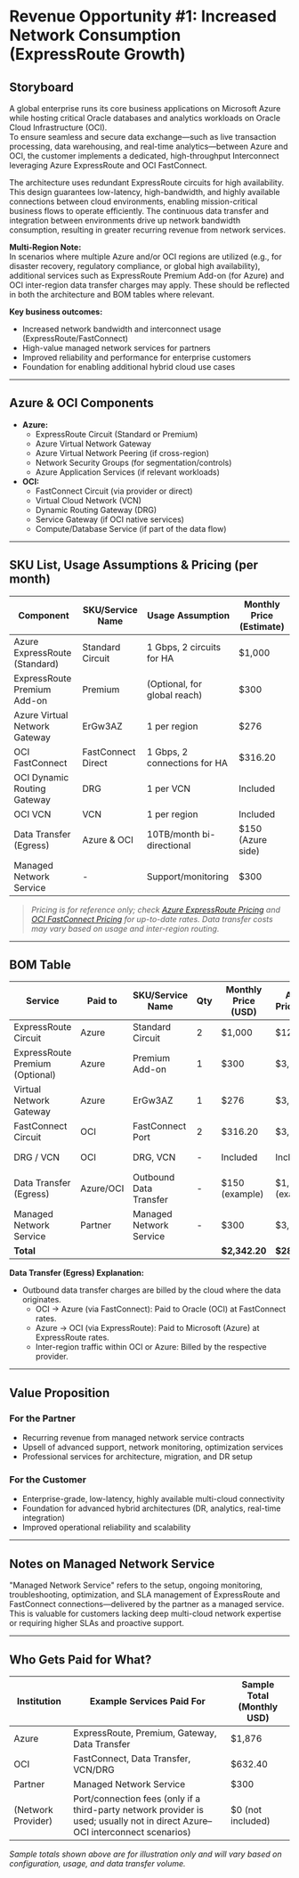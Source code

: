 # Revenue Opportunity #1: Increased Network Consumption (ExpressRoute Growth)

## Storyboard

A global enterprise runs its core business applications on Microsoft Azure while hosting critical Oracle databases and analytics workloads on Oracle Cloud Infrastructure (OCI).  
To ensure seamless and secure data exchange—such as live transaction processing, data warehousing, and real-time analytics—between Azure and OCI, the customer implements a dedicated, high-throughput Interconnect leveraging Azure ExpressRoute and OCI FastConnect.

The architecture uses redundant ExpressRoute circuits for high availability. This design guarantees low-latency, high-bandwidth, and highly available connections between cloud environments, enabling mission-critical business flows to operate efficiently. The continuous data transfer and integration between environments drive up network bandwidth consumption, resulting in greater recurring revenue from network services.

**Multi-Region Note:**  
In scenarios where multiple Azure and/or OCI regions are utilized (e.g., for disaster recovery, regulatory compliance, or global high availability), additional services such as ExpressRoute Premium Add-on (for Azure) and OCI inter-region data transfer charges may apply. These should be reflected in both the architecture and BOM tables where relevant.

**Key business outcomes:**
- Increased network bandwidth and interconnect usage (ExpressRoute/FastConnect)
- High-value managed network services for partners
- Improved reliability and performance for enterprise customers
- Foundation for enabling additional hybrid cloud use cases

---

## Azure & OCI Components

- **Azure:**
  - ExpressRoute Circuit (Standard or Premium)
  - Azure Virtual Network Gateway
  - Azure Virtual Network Peering (if cross-region)
  - Network Security Groups (for segmentation/controls)
  - Azure Application Services (if relevant workloads)
- **OCI:**
  - FastConnect Circuit (via provider or direct)
  - Virtual Cloud Network (VCN)
  - Dynamic Routing Gateway (DRG)
  - Service Gateway (if OCI native services)
  - Compute/Database Service (if part of the data flow)

---

## SKU List, Usage Assumptions & Pricing (per month)

| Component                     | SKU/Service Name        | Usage Assumption         | Monthly Price (Estimate) |
|-------------------------------|-------------------------|--------------------------|--------------------------|
| Azure ExpressRoute (Standard) | Standard Circuit        | 1 Gbps, 2 circuits for HA| $1,000                   |
| ExpressRoute Premium Add-on   | Premium                 | (Optional, for global reach) | $300                 |
| Azure Virtual Network Gateway | ErGw3AZ                 | 1 per region             | $276                     |
| OCI FastConnect               | FastConnect Direct      | 1 Gbps, 2 connections for HA | $316.20               |
| OCI Dynamic Routing Gateway   | DRG                     | 1 per VCN                | Included                 |
| OCI VCN                       | VCN                     | 1 per region             | Included                 |
| Data Transfer (Egress)        | Azure & OCI             | 10TB/month bi-directional| $150 (Azure side)        |
| Managed Network Service       | -                 | Support/monitoring       | $300                     |

> *Pricing is for reference only; check [Azure ExpressRoute Pricing](https://azure.microsoft.com/en-us/pricing/details/expressroute/) and [OCI FastConnect Pricing](https://www.oracle.com/cloud/networking/fastconnect/pricing/) for up-to-date rates. Data transfer costs may vary based on usage and inter-region routing.*

---

## BOM Table

| Service                        | Paid to    | SKU/Service Name          | Qty   | Monthly Price (USD) | Annual Price (USD) | Notes                         |
|--------------------------------|------------|---------------------------|-------|---------------------|---------------------|-------------------------------|
| ExpressRoute Circuit           | Azure      | Standard Circuit          | 2     | $1,000              | $12,000             | Microsoft Azure               |
| ExpressRoute Premium (Optional)| Azure      | Premium Add-on            | 1     | $300                | $3,600              | Microsoft Azure               |
| Virtual Network Gateway        | Azure      | ErGw3AZ                   | 1     | $276                | $3,312              | Microsoft Azure               |
| FastConnect Circuit            | OCI        | FastConnect Port          | 2     | $316.20             | $3,794.40           | Oracle Cloud Infrastructure   |
| DRG / VCN                      | OCI        | DRG, VCN                  | -     | Included            | Included            | Oracle Cloud Infrastructure   |
| Data Transfer (Egress)         | Azure/OCI  | Outbound Data Transfer    | -     | $150 (example)      | $1,800 (example)    | See notes below               |
| Managed Network Service        | Partner    | Managed Network Service   | -     | $300                | $3,600              | Paid to Partner               |
| **Total**                     |            |                           |       | **$2,342.20**       | **$28,106.40**      |                               |

**Data Transfer (Egress) Explanation:**  
- Outbound data transfer charges are billed by the cloud where the data originates.
    - OCI → Azure (via FastConnect): Paid to Oracle (OCI) at FastConnect rates.
    - Azure → OCI (via ExpressRoute): Paid to Microsoft (Azure) at ExpressRoute rates.
    - Inter-region traffic within OCI or Azure: Billed by the respective provider.

---

## Value Proposition

### For the Partner
- Recurring revenue from managed network service contracts
- Upsell of advanced support, network monitoring, optimization services
- Professional services for architecture, migration, and DR setup

### For the Customer
- Enterprise-grade, low-latency, highly available multi-cloud connectivity
- Foundation for advanced hybrid architectures (DR, analytics, real-time integration)
- Improved operational reliability and scalability

---

## Notes on Managed Network Service

"Managed Network Service" refers to the setup, ongoing monitoring, troubleshooting, optimization, and SLA management of ExpressRoute and FastConnect connections—delivered by the partner as a managed service. This is valuable for customers lacking deep multi-cloud network expertise or requiring higher SLAs and proactive support.

---

## Who Gets Paid for What?

| Institution         | Example Services Paid For         | Sample Total (Monthly USD) |
|---------------------|-----------------------------------|----------------------------|
| Azure               | ExpressRoute, Premium, Gateway, Data Transfer | $1,876                  |
| OCI                 | FastConnect, Data Transfer, VCN/DRG           | $632.40                  |
| Partner             | Managed Network Service                         | $300                     |
| (Network Provider)  | Port/connection fees (only if a third-party network provider is used; usually not in direct Azure–OCI interconnect scenarios) | $0 (not included)        |

*Sample totals shown above are for illustration only and will vary based on configuration, usage, and data transfer volume.*